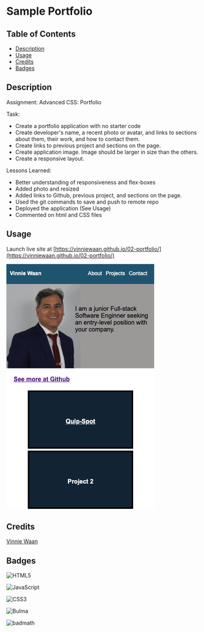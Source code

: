 # Sample Portfolio
 
## Table of Contents

- [Description](#description)
- [Usage](#usage)
- [Credits](#credits)
- [Badges](#badges)

## Description

Assignment: Advanced CSS: Portfolio 

Task:
- Create a portfolio application with no starter code
- Create developer's name, a recent photo or avatar, and links to sections about them, their work, and how to contact them.
- Create links to previous project and sections on the page.
- Create application image. Image should be larger in size than the others.
- Create a responsive layout.

Lessons Learned:
- Better understanding of responsiveness and flex-boxes
- Added photo and resized
- Added links to Github, previous project, and sections on the page.
- Used the git commands to save and push to remote repo
- Deployed the application (See Usage)
- Commented on html and CSS files

## Usage

Launch live site at [https://vinniewaan.github.io/02-portfolio/](https://vinniewaan.github.io/02-portfolio/) 

![Home Page Screenshot](assets/Protfolio_homepage.png)

## Credits

[Vinnie Waan](https://github.com/VinnieWaan/)

## Badges

![HTML5](https://img.shields.io/badge/html5-%23E34F26.svg?style=for-the-badge&logo=html5&logoColor=white)

![JavaScript](https://img.shields.io/badge/javascript-%23323330.svg?style=for-the-badge&logo=javascript&logoColor=%23F7DF1E)

![CSS3](https://img.shields.io/badge/css3-%231572B6.svg?style=for-the-badge&logo=css3&logoColor=white)

![Bulma](https://img.shields.io/badge/bulma-00D0B1?style=for-the-badge&logo=bulma&logoColor=white)

![badmath](https://img.shields.io/github/languages/top/lernantino/badmath)